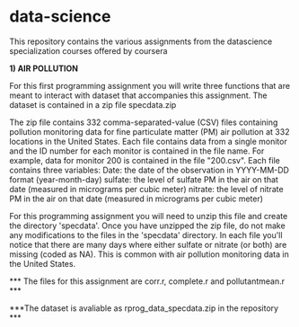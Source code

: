 data-science
============

This repository contains the various assignments from the datascience specialization courses offered by coursera

<b>1) AIR POLLUTION</b>

For this first programming assignment you will write three functions that are meant to interact with dataset that accompanies this assignment. The dataset is contained in a zip file specdata.zip 

The zip file contains 332 comma-separated-value (CSV) files containing pollution monitoring data for fine particulate matter (PM) air pollution at 332 locations in the United States. Each file contains data from a single monitor and the ID number for each monitor is contained in the file name. For example, data for monitor 200 is contained in the file "200.csv". Each file contains three variables:
    Date: the date of the observation in YYYY-MM-DD format (year-month-day)
    sulfate: the level of sulfate PM in the air on that date (measured in micrograms per cubic meter)
    nitrate: the level of nitrate PM in the air on that date (measured in micrograms per cubic meter)

For this programming assignment you will need to unzip this file and create the directory 'specdata'. Once you have unzipped the zip file, do not make any modifications to the files in the 'specdata' directory. In each file you'll notice that there are many days where either sulfate or nitrate (or both) are missing (coded as NA). This is common with air pollution monitoring data in the United States.

*** The files for this assignment are corr.r, complete.r and pollutantmean.r ***

***The dataset is avaliable as rprog_data_specdata.zip in the repository ***
